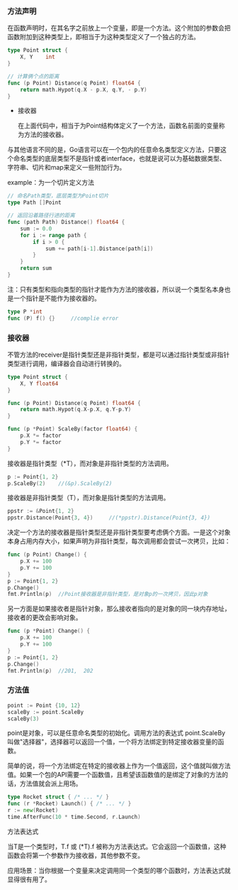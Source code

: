 ### 方法声明

在函数声明时，在其名字之前放上一个变量，即是一个方法。这个附加的参数会把函数附加到这种类型上，即相当于为这种类型定义了一个独占的方法。

```go
type Point struct {
    X, Y	int
}

// 计算俩个点的距离
func (p Point) Distance(q Point) float64 {
    return math.Hypot(q.X - p.X, q.Y, - p.Y)
}
```

- 接收器

  在上面代码中，相当于为Point结构体定义了一个方法，函数名前面的变量称为方法的接收器。



与其他语言不同的是，Go语言可以在一个包内的任意命名类型定义方法，只要这个命名类型的底层类型不是指针或者interface，也就是说可以为基础数据类型、字符串、切片和map来定义一些附加行为。

example：为一个切片定义方法

```go
// 命名Path类型，底层类型为Point切片
type Path []Point

// 返回沿着路径行进的距离
func (path Path) Distance() float64 {
    sum := 0.0
    for i := range path {
        if i > 0 {
            sum += path[i-1].Distance(path[i])
        }
    }
    return sum
}
```



注：只有类型和指向类型的指针才能作为方法的接收器，所以说一个类型名本身也是一个指针是不能作为接收器的。

```go
type P *int
func (P) f() {}		//complie error
```





### 接收器

不管方法的receiver是指针类型还是非指针类型，都是可以通过指针类型或非指针类型进行调用，编译器会自动进行转换的。

```go
type Point struct {
	X, Y float64
}

func (p Point) Distance(q Point) float64 {
	return math.Hypot(q.X-p.X, q.Y-p.Y)
}

func (p *Point) ScaleBy(factor float64) {
	p.X *= factor
	p.Y *= factor
}
```

接收器是指针类型（*T），而对象是非指针类型的方法调用。

```go
p := Point{1, 2}
p.ScaleBy(2)	//(&p).ScaleBy(2)
```

接收器是非指针类型（T），而对象是指针类型的方法调用。

```go
ppstr := &Point{1, 2}
ppstr.Distance(Point{3, 4})		//(*ppstr).Distance(Point{3, 4})
```





决定一个方法的接收器是指针类型还是非指针类型要考虑俩个方面。一是这个对象本身占用内存大小，如果声明为非指针类型，每次调用都会尝试一次拷贝，比如：

```go
func (p Point) Change() {
    p.X += 100
    p.Y += 100
}
p := Point{1, 2}
p.Change()
fmt.Println(p)	//Point接收器是非指针类型，是对象p的一次拷贝，因此p对象
```

另一方面是如果接收者是指针对象，那么接收者指向的是对象的同一块内存地址，接收者的更改会影响对象。

```go
func (p *Point) Change() {
    p.X += 100
    p.Y += 100
}
p := Point{1, 2}
p.Change()
fmt.Println(p)	//201,	202
```



### 方法值

```go
point := Point {10, 12}
scaleBy := point.ScaleBy
scaleBy(3)
```

point是对象，可以是任意命名类型的初始化。调用方法的表达式 point.ScaleBy 叫做"选择器"，选择器可以返回一个值，一个将方法绑定到特定接收器变量的函数。



简单的说，将一个方法绑定在特定的接收器上作为一个值返回，这个值就叫做方法值。如果一个包的API需要一个函数值，且希望该函数值的是绑定了对象的方法的话，方法值就会派上用场。

```go
type Rocket struct { /* ... */ }
func (r *Rocket) Launch() { /* ... */ }
r := new(Rocket)
time.AfterFunc(10 * time.Second, r.Launch)
```





方法表达式

当T是一个类型时，T.f 或 (*T).f 被称为方法表达式。它会返回一个函数值，这种函数会将第一个参数作为接收器，其他参数不变。

应用场景：当你根据一个变量来决定调用同一个类型的哪个函数时，方法表达式就显得很有用了。





